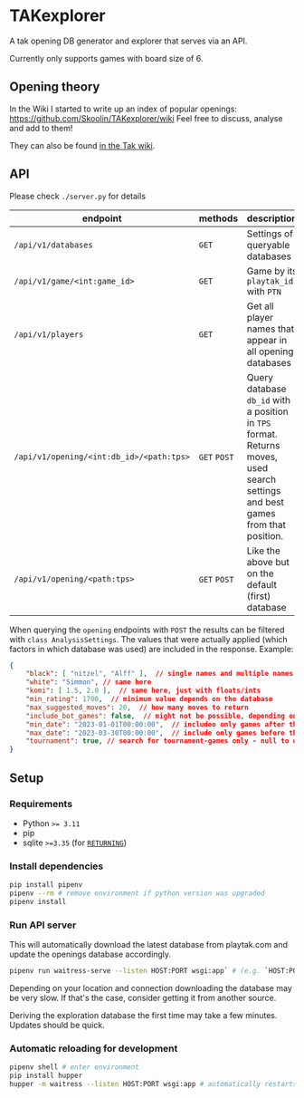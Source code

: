 # TAKexplorer
A tak opening DB generator and explorer that serves via an API.

Currently only supports games with board size of 6.


## Opening theory
In the Wiki I started to write up an index of popular openings: https://github.com/Skoolin/TAKexplorer/wiki
Feel free to discuss, analyse and add to them!

They can also be found [in the Tak wiki](http://tak-studies.wikidot.com/wiki:opening-catalogue).

## API
Please check `./server.py` for details

|endpoint|methods|description|
|-|-|-|
|`/api/v1/databases`|`GET`|Settings of queryable databases|
|`/api/v1/game/<int:game_id>`|`GET`|Game by its `playtak_id` with `PTN`|
|`/api/v1/players`|`GET`|Get all player names that appear in all opening databases|
|`/api/v1/opening/<int:db_id>/<path:tps>`|`GET` `POST`|Query database `db_id` with a position in `TPS` format. Returns moves, used search settings and best games from that position.|
|`/api/v1/opening/<path:tps>`|`GET` `POST`|Like the above but on the default (first) database|

When querying the `opening` endpoints with `POST` the results can be filtered with `class AnalysisSettings`. The values that were actually applied (which factors in which database was used) are included in the response. Example:
```json
{
    "black": [ "nitzel", "Alff" ],  // single names and multiple names possible. falsy values to disable (empty array, empty string, null)
    "white": "Simmon", // same here
    "komi": [ 1.5, 2.0 ],  // same here, just with floats/ints
    "min_rating": 1700,  // minimum value depends on the database
    "max_suggested_moves": 20,  // how many moves to return
    "include_bot_games": false,  // might not be possible, depending on the used database
    "min_date": "2023-01-01T00:00:00",  // includeo only games after this date - null to omit
    "max_date": "2023-03-30T00:00:00",  // include only games before this date - null to omit
    "tournament": true, // search for tournament-games only - null to omit
}
```


## Setup
### Requirements
- Python `>= 3.11`
- pip
- sqlite `>=3.35` (for [`RETURNING`](https://www.sqlite.org/lang_returning.html))
### Install dependencies
```sh
pip install pipenv
pipenv --rm # remove environment if python version was upgraded
pipenv install
```

### Run API server
This will automatically download the latest database from playtak.com and update the openings database accordingly.

```sh
pipenv run waitress-serve --listen HOST:PORT wsgi:app` # (e.g. `HOST:PORT`=`0.0.0.0:5000`)
```

Depending on your location and connection downloading the database may be very slow. If that's the case, consider getting it from another source.

Deriving the exploration database the first time may take a few minutes. Updates should be quick.

### Automatic reloading for development
```sh
pipenv shell # enter environment
pip install hupper
hupper -m waitress --listen HOST:PORT wsgi:app # automatically restarts server on filechange
```
